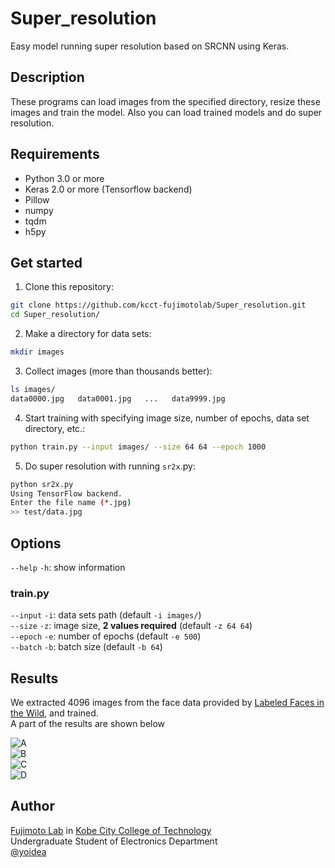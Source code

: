 # Super_resolution
Easy model running super resolution based on SRCNN using Keras.

## Description

These programs can load images from the specified directory, resize these images and train the model.
Also you can load trained models and do super resolution.

## Requirements

- Python 3.0 or more
- Keras 2.0 or more (Tensorflow backend)
- Pillow
- numpy
- tqdm
- h5py

## Get started

1. Clone this repository:
```sh
git clone https://github.com/kcct-fujimotolab/Super_resolution.git
cd Super_resolution/
```

2. Make a directory for data sets:
```sh
mkdir images
```

3. Collect images (more than thousands better):
```sh
ls images/
data0000.jpg   data0001.jpg   ...   data9999.jpg
```

4. Start training with specifying image size, number of epochs, data set directory, etc.:
```sh
python train.py --input images/ --size 64 64 --epoch 1000
```

5. Do super resolution with running `sr2x`.py:
```sh
python sr2x.py
Using TensorFlow backend.
Enter the file name (*.jpg)
>> test/data.jpg
```

## Options

`--help` `-h`: show information

### train.py

`--input` `-i`: data sets path (default `-i images/`)  
`--size` `-z`: image size, **2 values required** (default `-z 64 64`)  
`--epoch` `-e`: number of epochs (default `-e 500`)  
`--batch` `-b`: batch size (default `-b 64`)  

## Results

We extracted 4096 images from the face data provided by [Labeled Faces in the Wild](http://vis-www.cs.umass.edu/lfw/), and trained.  
A part of the results are shown below  

![A](https://i.imgur.com/pw5Ju2J.jpg)  
![B](https://i.imgur.com/d0Kgf4Y.jpg)  
![C](https://i.imgur.com/AMZi33p.jpg)  
![D](https://i.imgur.com/9aUd7nK.jpg)  

## Author

[Fujimoto Lab](http://www.kobe-kosen.ac.jp/~fujimoto/) in [Kobe City College of Technology](http://www.kobe-kosen.ac.jp)  
Undergraduate Student of Electronics Department  
[@yoidea](https://twitter.com/yoidea)